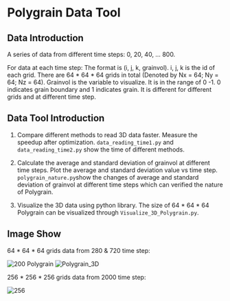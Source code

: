 # Polygrain Data Tool

## Data Introduction

A series of data from different time steps: 0, 20, 40, … 800.

For data at each time step:
The format is (i, j, k, grainvol). i, j, k is the id of each grid. There are 64 * 64 * 64 grids in total (Denoted by Nx = 64; Ny = 64; Nz = 64). Grainvol is the variable to visualize. It is in the range of 0 -1. 0 indicates grain boundary and 1 indicates grain. It is different for different grids and at different time step.

## Data Tool Introduction

1) Compare different methods to read 3D data faster. Measure the speedup after optimization. ```data_reading_time1.py``` and ```data_reading_time2.py``` show the time of different methods.

2) Calculate the average and standard deviation of grainvol at different time steps. Plot the average and standard deviation value vs time step. ```polygrain_nature.py```show the changes of average and standard deviation of grainvol at different time steps which can verified the nature of Polygrain.

3) Visualize the 3D data using python library. The size of  64 * 64 * 64 Polygrain can be visualized through ```Visualize_3D_Polygrain.py```.

## Image Show

64 * 64 * 64 grids data from 280 & 720 time step:

![200 Polygrain](https://user-images.githubusercontent.com/99223260/204435408-de555d6f-56a9-41ad-afd6-a4103968fb3a.png)                                    ![Polygrain_3D](https://user-images.githubusercontent.com/99223260/204432449-c8a30a6e-428c-48bd-a744-b0b2dcba0dfe.png)

256 * 256 * 256 grids data from 2000 time step:

![256](https://user-images.githubusercontent.com/99223260/204436207-8513a62b-0911-4798-a839-d5e97133bd4e.png)


